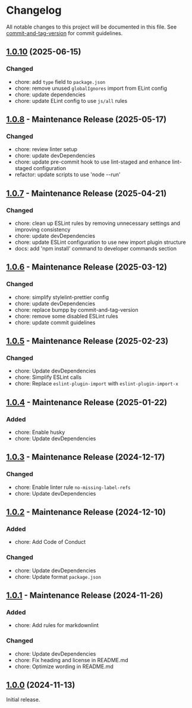 # Changelog

All notable changes to this project will be documented in this file. See [commit-and-tag-version](https://github.com/absolute-version/commit-and-tag-version) for commit guidelines.

## [1.0.10](https://github.com/KristjanESPERANTO/MMM-Forum/compare/v1.0.8...v1.0.10) (2025-06-15)

### Changed

- chore: add `type` field to `package.json`
- chore: remove unused `globalIgnores` import from ELint config
- chore: update dependencies
- chore: update ELint config to use `js/all` rules

## [1.0.8](https://github.com/KristjanESPERANTO/MMM-Forum/compare/v1.0.7...v1.0.8) - Maintenance Release (2025-05-17)

### Changed

- chore: review linter setup
- chore: update devDependencies
- chore: update pre-commit hook to use lint-staged and enhance lint-staged configuration
- refactor: update scripts to use 'node --run'

## [1.0.7](https://github.com/KristjanESPERANTO/MMM-Forum/compare/v1.0.6...v1.0.7) - Maintenance Release (2025-04-21)

### Changed

- chore: clean up ESLint rules by removing unnecessary settings and improving consistency
- chore: update devDependencies
- chore: update ESLint configuration to use new import plugin structure
- docs: add 'npm install' command to developer commands section

## [1.0.6](https://github.com/KristjanESPERANTO/MMM-Forum/compare/v1.0.5...v1.0.6) - Maintenance Release (2025-03-12)

### Changed

- chore: simplify stylelint-prettier config
- chore: update devDependencies
- chore: replace bumpp by commit-and-tag-version
- chore: remove some disabled ESLint rules
- chore: update commit guidelines

## [1.0.5](https://github.com/KristjanESPERANTO/MMM-Forum/compare/v1.0.4...v1.0.5) - Maintenance Release (2025-02-23)

### Changed

- chore: Update devDependencies
- chore: Simplify ESLint calls
- chore: Replace `eslint-plugin-import` with `eslint-plugin-import-x`

## [1.0.4](https://github.com/KristjanESPERANTO/MMM-Forum/compare/v1.0.3...v1.0.4) - Maintenance Release (2025-01-22)

### Added

- chore: Enable husky
- chore: Update devDependencies

## [1.0.3](https://github.com/KristjanESPERANTO/MMM-Forum/compare/v1.0.2...v1.0.3) - Maintenance Release (2024-12-17)

### Changed

- chore: Enable linter rule `no-missing-label-refs`
- chore: Update devDependencies

## [1.0.2](https://github.com/KristjanESPERANTO/MMM-Forum/compare/v1.0.1...v1.0.2) - Maintenance Release (2024-12-10)

### Added

- chore: Add Code of Conduct

### Changed

- chore: Update devDependencies
- chore: Update format `package.json`

## [1.0.1](https://github.com/KristjanESPERANTO/MMM-Forum/compare/v1.0.0...v1.0.1) - Maintenance Release (2024-11-26)

### Added

- chore: Add rules for markdownlint

### Changed

- chore: Update devDependencies
- chore: Fix heading and license in README.md
- chore: Optimize wording in README.md

## [1.0.0](https://github.com/KristjanESPERANTO/MMM-Forum/releases/tag/v1.0.0) (2024-11-13)

Initial release.
